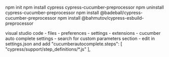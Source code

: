 npm init
npm install cypress cypress-cucumber-preprocessor
npm uninstall cypress-cucumber-preprocessor
npm install @badeball/cypress-cucumber-preprocessor
npm install @bahmutov/cypress-esbuild-preprocessor

visual studio code - files - preferences - settings - extensions - cucumber auto complete settings - search for custom parameters section - edit in settings.json and add
"cucumberautocomplete.steps": [
        "cypress/support/step_definitions/*.js"
],